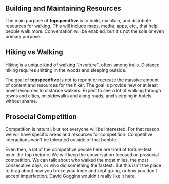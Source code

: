 ## Building and Maintaining Resources
The main purpose of **topspeedfive** is to build, maintain, and distribute resources for walking. This will include maps, media, apps, etc., that help people walk more. Conversation will be enabled, but it's not the sole or even primary purpose.

## Hiking vs Walking
Hiking is a unique kind of walking _"in nature"_, often among trails. Distance hiking requires shitting in the woods and sleeping outside.

The goal of **topspeedfive** is not to reprint or recreate the massive amount of content and resources for the hiker. The goal is provide new or at least novel resources to distance walkers. Expect to see a lot of walking through towns and cities, on sidewalks and along roads, and sleeping in hotels without shame.

## Prosocial Competition
Competition is natural, but not everyone will be interested. For that reason we will have specific areas and resources for competition. Competitive interactions won't be tolerated outside of that bubble.

Even then, a lot of the competitive people here are tired of torture-fest, over-the-top rhetoric. We will keep the conversation focused on prosocial competition. We can talk about who walked the most miles, the most consecutive days, or who did something the fastest. But this isn't the place to brag about how you broke your knee and kept going, or how you don't accept imperfection. David Goggins wouldn't really like it here.
